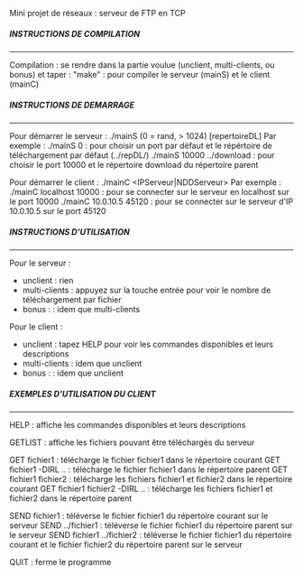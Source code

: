 Mini projet de réseaux : serveur de FTP en TCP


##### INSTRUCTIONS DE COMPILATION #####
---------------------------------------

Compilation : se rendre dans la partie voulue (unclient, multi-clients, ou bonus) et taper :
"make" : pour compiler le serveur (mainS) et le client (mainC)


##### INSTRUCTIONS DE DEMARRAGE #####
--------------------------------------

Pour démarrer le serveur :
./mainS <port>(0 = rand, > 1024) [repertoireDL]
Par exemple : 
./mainS 0					: pour choisir un port par défaut et le répértoire de téléchargement par défaut (../repDL/)
./mainS 10000 ../download 	: pour choisir le port 10000 et le répertoire download du répertoire parent

Pour démarrer le client :
./mainC <IPServeur|NDDServeur> <PortServeur>
Par exemple :
./mainC localhost 10000 	: pour se connecter sur le serveur en localhost sur le port 10000
./mainC 10.0.10.5 45120 	: pour se connecter sur le serveur d'IP 10.0.10.5 sur le port 45120


##### INSTRUCTIONS D'UTILISATION #####
--------------------------------------

Pour le serveur :
- unclient 			: rien
- multi-clients		: appuyez sur la touche entrée pour voir le nombre de téléchargement par fichier
- bonus :			: idem que multi-clients

Pour le client :
- unclient 			: tapez HELP pour voir les commandes disponibles et leurs descriptions
- multi-clients		: idem que unclient
- bonus :			: idem que unclient


##### EXEMPLES D'UTILISATION DU CLIENT #####
--------------------------------------------
HELP 							: affiche les commandes disponibles et leurs descriptions

GETLIST							: affiche les fichiers pouvant être téléchargés du serveur

GET fichier1					: télécharge le fichier fichier1 dans le répertoire courant
GET fichier1 -DIRL ..			: télécharge le fichier fichier1 dans le répertoire parent
GET fichier1 fichier2			: télécharge les fichiers fichier1 et fichier2 dans le répertoire courant
GET fichier1 fichier2 -DIRL ..	: télécharge les fichiers fichier1 et fichier2 dans le répertoire parent

SEND fichier1					: téléverse le fichier fichier1 du répertoire courant sur le serveur
SEND ../fichier1				: téléverse le fichier fichier1 du répertoire parent sur le serveur
SEND fichier1 ../fichier2		: téléverse le fichier fichier1 du répertoire courant et le fichier fichier2 du répertoire parent sur le serveur

QUIT							: ferme le programme
